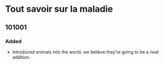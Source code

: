 # Tout savoir sur la maladie

## 101001

### Added

* Introduced animals into the world, we believe they're going to be a neat addition.



